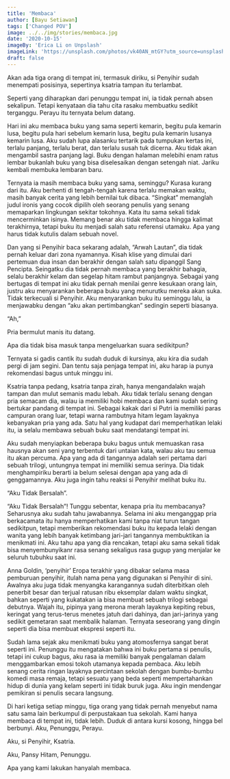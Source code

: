 ```yaml
---
title: 'Membaca'
author: [Bayu Setiawan]
tags: ['Changed POV']
image: ../../img/stories/membaca.jpg
date: '2020-10-15'
imageBy: 'Erica Li on Unpslash'
imageLink: 'https://unsplash.com/photos/vk40AN_mtGY?utm_source=unsplash&utm_medium=referral&utm_content=creditShareLink'
draft: false
---
```

Akan ada tiga orang di tempat ini, termasuk diriku, si Penyihir sudah menempati posisinya, sepertinya ksatria tampan itu terlambat.

Seperti yang diharapkan dari penunggu tempat ini, ia tidak pernah absen sekalipun. Tetapi kenyataan dia tahu cita rasaku membuatku sedikit terganggu. Perayu itu ternyata belum datang.

Hari ini aku membaca buku yang sama seperti kemarin, begitu pula kemarin lusa, begitu pula hari sebelum kemarin lusa, begitu pula kemarin lusanya kemarin lusa. Aku sudah lupa alasanku tertarik pada tumpukan kertas ini, terlalu panjang, terlalu berat, dan terlalu susah tuk dicerna. Aku tidak akan mengambil sastra panjang lagi. Buku dengan halaman melebihi enam ratus lembar bukanlah buku yang bisa diselesaikan dengan setengah niat. Jariku kembali membuka lembaran baru.

Ternyata ia masih membaca buku yang sama, seminggu? Kurasa kurang dari itu. Aku berhenti di tengah-tengah karena terlalu memakan waktu, masih banyak cerita yang lebih bernilai tuk dibaca. “Singkat” memanglah judul ironis yang cocok dipilih oleh seorang penulis yang senang memaparkan lingkungan sekitar tokohnya. Kata itu sama sekali tidak mencerminkan isinya. Memang benar aku tidak membaca hingga kalimat terakhirnya, tetapi buku itu menjadi salah satu referensi utamaku. Apa yang harus tidak kutulis dalam sebuah novel.

Dan yang si Penyihir baca sekarang adalah, “Arwah Lautan”, dia tidak pernah keluar dari zona nyamannya. Kisah klise yang dimulai dari pertemuan dua insan dan berakhir dengan salah satu dipanggil Sang Pencipta. Seingatku dia tidak pernah membaca yang berakhir bahagia, selalu berakhir kelam dan segelap hitam rambut panjangnya. Sebagai yang bertugas di tempat ini aku tidak pernah menilai genre kesukaan orang lain, justru aku menyarankan beberapa buku yang menurutku mereka akan suka. Tidak terkecuali si Penyihir. Aku menyarankan buku itu seminggu lalu, ia menjawabku dengan “aku akan pertimbangkan” sedingin seperti biasanya.

“Ah,”

Pria bermulut manis itu datang.

Apa dia tidak bisa masuk tanpa mengeluarkan suara sedikitpun?

Ternyata si gadis cantik itu sudah duduk di kursinya, aku kira dia sudah pergi di jam segini. Dan tentu saja penjaga tempat ini, aku harap ia punya rekomendasi bagus untuk minggu ini.

Ksatria tanpa pedang, ksatria tanpa zirah, hanya mengandalakn wajah tampan dan mulut semanis madu lebah. Aku tidak terlalu senang dengan pria semacam dia, walau ia memiliki hobi membaca dan kami sudah sering bertukar pandang di tempat ini. Sebagai kakak dari si Putri ia memiliki paras campuran orang luar, tetapi warna rambutnya hitam legam layaknya kebanyakan pria yang ada. Satu hal yang kudapat dari memperhatikan lelaki itu, ia selalu membawa sebuah buku saat mendatangi tempat ini.

Aku sudah menyiapkan beberapa buku bagus untuk memuaskan rasa hausnya akan seni yang terbentuk dari untaian kata, walau aku tau semua itu akan percuma. Apa yang ada di tangannya adalah seri pertama dari sebuah trilogi, untungnya tempat ini memiliki semua serinya. Dia tidak menghampiriku berarti ia belum selesai dengan apa yang ada di genggamannya. Aku juga ingin tahu reaksi si Penyihir melihat buku itu.

“Aku Tidak Bersalah”.

“Aku Tidak Bersalah”! Tunggu sebentar, kenapa pria itu membacanya? Seharusnya aku sudah tahu jawabannya. Selama ini aku menganggap pria berkacamata itu hanya memperhatikan kami tanpa niat turun tangan sedikitpun, tetapi memberikan rekomendasi buku itu kepada lelaki dengan wanita yang lebih banyak ketimbang jari-jari tangannya membuktikan ia menikmati ini. Aku tahu apa yang dia rencakan, tetapi aku sama sekali tidak bisa menyembunyikanr rasa senang sekaligus rasa gugup yang menjalar ke seluruh tubuhku saat ini.

Anna Goldin, ‘penyihir’ Eropa terakhir yang dibakar selama masa pemburuan penyihir, itulah nama pena yang digunakan si Penyihir di sini. Awalnya aku juga tidak menyangka karangannya sudah diterbitkan oleh penerbit besar dan terjual ratusan ribu eksemplar dalam waktu singkat, bahkan seperti yang kukatakan ia bisa membuat sebuah trilogi sebagai debutnya. Wajah itu, pipinya yang merona merah layaknya kepiting rebus, keringat yang terus-terus menetes jatuh dari dahinya, dan jari-jarinya yang sedikit gemetaran saat membalik halaman. Ternyata seseorang yang dingin seperti dia bisa membuat ekspresi seperti itu.

Sudah lama sejak aku menikmati buku yang atomosfernya sangat berat seperti ini. Penunggu itu mengatakan bahwa ini buku pertama si penulis, tetapi ini cukup bagus, aku rasa ia memiliki banyak pengalaman dalam menggambarkan emosi tokoh utamanya kepada pembaca. Aku lebih senang cerita ringan layaknya percintaan sekolah dengan bumbu-bumbu komedi masa remaja, tetapi sesuatu yang beda seperti mempertahankan hidup di dunia yang kelam seperti ini tidak buruk juga. Aku ingin mendengar pemikiran si penulis secara langsung.

Di hari ketiga setiap minggu, tiga orang yang tidak pernah menyebut nama satu sama lain berkumpul di perpustakaan tua sekolah. Kami hanya membaca di tempat ini, tidak lebih. Duduk di antara kursi kosong, hingga bel berbunyi.
Aku, Penunggu, Perayu.

Aku, si Penyihir, Ksatria.

Aku, Pansy Hitam, Penunggu.

Apa yang kami lakukan hanyalah membaca.
